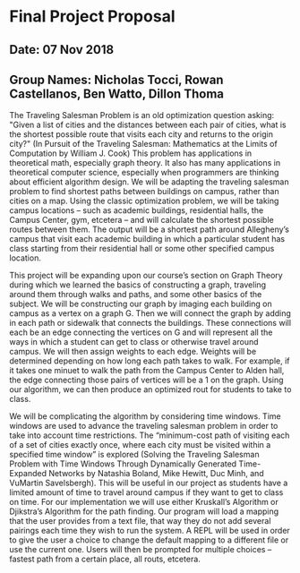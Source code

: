 # Final Project Proposal

## Date: 07 Nov 2018
## Group Names: Nicholas Tocci, Rowan Castellanos, Ben Watto, Dillon Thoma

  The Traveling Salesman Problem is an old optimization question asking: "Given
a list of cities and the distances between each pair of cities, what is the
shortest possible route that visits each city and returns to the origin city?"
(In Pursuit of the Traveling Salesman: Mathematics at the Limits of Computation
by William J. Cook) This problem has applications in theoretical math,
especially graph theory. It also has many applications in theoretical computer
science, especially when programmers are thinking about efficient algorithm
design. We will be adapting the traveling salesman problem to find shortest
paths between buildings on campus, rather than cities on a map. Using the
classic optimization problem, we will be taking campus locations – such as
academic buildings, residential halls, the Campus Center, gym, etcetera – and
will calculate the shortest possible routes between them. The output will be a
shortest path around Allegheny’s campus that visit each academic building in
which a particular student has class starting from their residential hall or
some other specified campus location.

  This project will be expanding upon our course’s section on Graph Theory
during which we learned the basics of constructing a graph, traveling around
them through walks and paths, and some other basics of the subject. We will be
constructing our graph by imaging each building on campus as a vertex on a graph
G. Then we will connect the graph by adding in each path or sidewalk that
connects the buildings. These connections will each be an edge connecting the
vertices on G and will represent all the ways in which a student can get to
class or otherwise travel around campus. We will then assign weights to each
edge. Weights will be determined depending on how long each path takes to walk.
For example, if it takes one minuet to walk the path from the Campus Center to
Alden hall, the edge connecting those pairs of vertices will be a 1 on the graph.
Using our algorithm, we can then produce an optimized rout for students to take
to class.

  We will be complicating the algorithm by considering time windows. Time
windows are used to advance the traveling salesman problem in order to take into
account time restrictions. The “minimum-cost path of visiting each of a set of
cities exactly once, where each city must be visited within a specified time
window” is explored (Solving the Traveling Salesman Problem with Time Windows
Through Dynamically Generated Time-Expanded Networks by Natashia Boland, Mike
Hewitt, Duc Minh, and VuMartin Savelsbergh). This will be useful in our project
as students have a limited amount of time to travel around campus if they want
to get to class on time. For our implementation we will use either Kruskall’s
Algorithm or Djikstra’s Algorithm for the path finding. Our program will load a
mapping that the user provides from a text file, that way they do not add
several pairings each time they wish to run the system. A REPL will be used in
order to give the user a choice to change the default mapping to a different
file or use the current one. Users will then be prompted for multiple choices –
fastest path from a certain place, all routs, etcetera.
